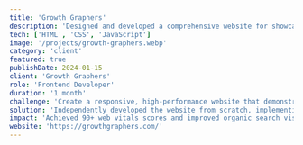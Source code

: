 ```yaml
---
title: 'Growth Graphers'
description: 'Designed and developed a comprehensive website for showcasing tech products and app development services, ensuring top-notch performance and SEO optimization.'
tech: ['HTML', 'CSS', 'JavaScript']
image: '/projects/growth-graphers.webp'
category: 'client'
featured: true
publishDate: 2024-01-15
client: 'Growth Graphers'
role: 'Frontend Developer'
duration: '1 month'
challenge: 'Create a responsive, high-performance website that demonstrates growth hacking and development capabilities while adhering to SEO best practices and performance.'
solution: 'Independently developed the website from scratch, implementing a responsive front-end with cross-browser compatibility. Optimized web vitals and ensured compliance with all SEO checklist parameters.'
impact: 'Achieved 90+ web vitals scores and improved organic search visibility, driving increased traffic and user engagement.'
website: 'https://growthgraphers.com/'
---
```

